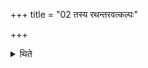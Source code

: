 +++
title = "02 तस्य रथन्तरवत्कल्पः"

+++

<details><summary>थिते</summary>

2. Its procedure is the same as that of Rathantra.'  

[^1]: See XVII.8.5-6.  
</details>
